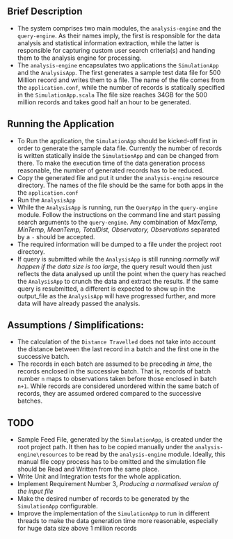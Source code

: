 
## Brief Description 
* The system comprises two main modules, the `analysis-engine` and the `query-engine`. As their names imply, the first is responsible for the data analysis and statistical information extraction, while the latter is responsible for capturing custom user search criteria(s) and handing them to the analysis engine for processing.
* The `analysis-engine` encapsulates two applications the `SimulationApp` and the `AnalysisApp`. The first generates a sample test data file for 500 Million record and writes them to a file. The name of the file comes from the `application.conf`, while the number of records is statically specified in the `SimulationApp.scala`
  The file size reaches 34GB for the 500 million records and takes good half an hour to be generated.

## Running the Application
* To Run the application, the `SimulationApp` should be kicked-off first in order to generate the sample data file. Currently the number of records is written statically inside the `SimulationApp` and can be changed from there. To make the execution time of the data generation process reasonable, the number of generated records has to be reduced. 
* Copy the generated file and put it under the `analysis-engine` resource directory. The names of the file should be the same for both apps in the the `application.conf`
* Run the `AnalysisApp`
* While the `AnalysisApp` is running, run the `QueryApp` in the `query-engine` module. Follow the instructions on the command line and start passing search arguments to the `query-engine`. Any combination of *MaxTemp, MinTemp, MeanTemp, TotalDist, Observatory, Observations* separated by a `-` should be accepted. 
* The required information will be dumped to a file under the project root directory.
* If query is submitted while the `AnalysisApp` is still running *normally will happen if the data size is too large*, the query result would then just reflects the data analysed up until the point when the query has reached the `AnalysisApp` to crunch the data and extract the results. If the same query is resubmitted, a different is expected to show up in the output_file as the `AnalysisApp` will have progressed further, and more data will have already passed the analysis.

## Assumptions / Simplifications:
* The calculation of the `Distance Travelled` does not take into account the distance between the last record in a batch and the first one in the successive batch.
* The records in each batch are assumed to be preceding *in time*, the records enclosed in the successive batch. 
  That is, records of batch number `n` maps to observations taken before those enclosed in batch `n+1`. 
  While records are considered unordered within the same batch of records, they are assumed ordered compared to the successive batches. 

## TODO
* Sample Feed File, generated by the `SimulationApp`, is created under the root project path. 
  It then has to be copied manually under the `analysis-engine\resources` to be read by the `analysis-engine` module. Ideally, this manual file copy process has to be omitted and the simulation file should be 
  Read and Written from the same place.
* Write Unit and Integration tests for the whole application.
* Implement Requirement Number 3, *Producing a normalised version of the input file*
* Make the desired number of records to be generated by the `SimulationApp` configurable.
* Improve the implementation of the `SimulationApp` to run in different threads to make the data generation time more reasonable, especially for huge data size above 1 million records